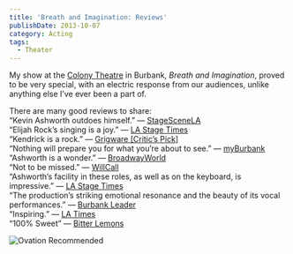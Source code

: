 ```yaml
---
title: 'Breath and Imagination: Reviews'
publishDate: 2013-10-07
category: Acting
tags:
  - Theater
---
```


My show at the <a href="http://www.colonytheatre.org/upcomingshows.html">Colony Theatre</a> in Burbank, <em>Breath and Imagination</em>, proved to be very special, with an electric response from our audiences, unlike anything else I’ve ever been a part of.

There are many good reviews to share:\
“Kevin Ashworth outdoes himself.” — <a href="http://www.stagescenela.com/2013/09/breath-and-imagination/">StageSceneLA</a>\
“Elijah Rock’s singing is a joy.” — <a href="http://www.lastagetimes.com/2013/09/hey-ctg-your-fannys-in-fullerton/">LA Stage Times</a>\
“Kendrick is a rock.” — <a href="http://grigware.blogspot.com/2013/09/review-breath-and-imagination.html">Grigware [Critic’s Pick]</a>\
“Nothing will prepare you for what you’re about to see.” — <a href="http://myburbank.com/09/sections/entertainment/reviews/theater/breath-and-imagination-blows-away-the-colonys-opening-night-audience/">myBurbank</a>\
“Ashworth is a wonder.” — <a href="http://www.broadwayworld.com/los-angeles/article/BWW-Reviews-Colony-Presents-Soaring-BREATH-AND-IMAGINATION-20130917">BroadwayWorld</a>\
“Not to be missed.” — <a href="http://www.willcall.org/">WillCall</a>\
“Ashworth’s facility in these roles, as well as on the keyboard, is impressive.” — <a href="http://www.lastagetimes.com/2013/09/hey-ctg-your-fannys-in-fullerton/">LA Stage Times</a>\
“The production’s striking emotional resonance and the beauty of its vocal performances.” — <a href="http://www.burbankleader.com/entertainment/tn-blr-story-of-triumph-at-colony-theatre-20130920%2C0%2C3880151.story">Burbank Leader</a>\
“Inspiring.” — <a href="http://www.latimes.com/entertainment/arts/culture/la-et-cm-breath-and-imagination-colony-theatre-20130916%2C0%2C3121891.story">LA Times</a>\
“100% Sweet” — <a href="http://losangeles.bitter-lemons.com/2013/09/18/breath-and-imagination-100-sweet/">Bitter Lemons</a>

<img src="/assets/images/ovation-recommended.jpg" alt="Ovation Recommended" />
